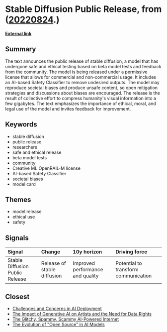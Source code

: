 # __Stable Diffusion Public Release__, from ([20220824](https://kghosh.substack.com/p/20220824).)

__[External link](https://stability.ai/blog/stable-diffusion-public-release)__



## Summary

The text announces the public release of stable diffusion, a model that has undergone safe and ethical testing based on beta model tests and feedback from the community. The model is being released under a permissive license that allows for commercial and non-commercial usage. It includes an AI-based Safety Classifier to remove undesired outputs. The model may reproduce societal biases and produce unsafe content, so open mitigation strategies and discussions about biases are encouraged. The release is the result of collective effort to compress humanity's visual information into a few gigabytes. The text emphasizes the importance of ethical, moral, and legal use of the model and invites feedback for improvement.

## Keywords

* stable diffusion
* public release
* researchers
* safe and ethical release
* beta model tests
* community
* Creative ML OpenRAIL-M license
* AI-based Safety Classifier
* societal biases
* model card

## Themes

* model release
* ethical use
* safety

## Signals

| Signal                          | Change                      | 10y horizon                      | Driving force                        |
|:--------------------------------|:----------------------------|:---------------------------------|:-------------------------------------|
| Stable Diffusion Public Release | Release of stable diffusion | Improved performance and quality | Potential to transform communication |

## Closest

* [Challenges and Concerns in AI Deployment](382e9ebc1e518ee49e541da1e6b5f8af)
* [The Impact of Generative AI on Artists and the Need for Data Rights](858dac884c8fe7dfa6fc0c2cf093e97f)
* [The Glitchy, Spammy, Scammy AI-Powered Internet](b30a4282af9e53ca673438a8223d9525)
* [The Evolution of "Open Source" in AI Models](ab65e19023994f8f7774408b7a7cc920)